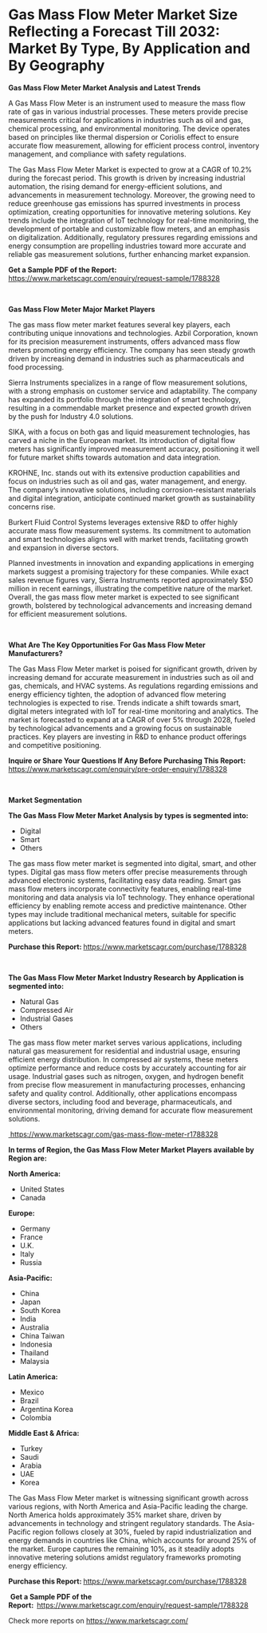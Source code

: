 <p><h1>Gas Mass Flow Meter Market Size Reflecting a Forecast Till 2032: Market By Type, By Application and By Geography</h1></p><p><strong>Gas Mass Flow Meter Market Analysis and Latest Trends</strong></p>
<p><p>A Gas Mass Flow Meter is an instrument used to measure the mass flow rate of gas in various industrial processes. These meters provide precise measurements critical for applications in industries such as oil and gas, chemical processing, and environmental monitoring. The device operates based on principles like thermal dispersion or Coriolis effect to ensure accurate flow measurement, allowing for efficient process control, inventory management, and compliance with safety regulations.</p><p>The Gas Mass Flow Meter Market is expected to grow at a CAGR of 10.2% during the forecast period. This growth is driven by increasing industrial automation, the rising demand for energy-efficient solutions, and advancements in measurement technology. Moreover, the growing need to reduce greenhouse gas emissions has spurred investments in process optimization, creating opportunities for innovative metering solutions. Key trends include the integration of IoT technology for real-time monitoring, the development of portable and customizable flow meters, and an emphasis on digitalization. Additionally, regulatory pressures regarding emissions and energy consumption are propelling industries toward more accurate and reliable gas measurement solutions, further enhancing market expansion.</p></p>
<p><strong>Get a Sample PDF of the Report:&nbsp;</strong> <a href="https://www.marketscagr.com/enquiry/request-sample/1788328?utm_campaign=2623&utm_medium=2&utm_source=Github&utm_content=ia&utm_term=22022025&utm_id=gas-mass-flow-meter">https://www.marketscagr.com/enquiry/request-sample/1788328</a></p>
<p>&nbsp;</p>
<p><strong>Gas Mass Flow Meter Major Market Players</strong></p>
<p><p>The gas mass flow meter market features several key players, each contributing unique innovations and technologies. Azbil Corporation, known for its precision measurement instruments, offers advanced mass flow meters promoting energy efficiency. The company has seen steady growth driven by increasing demand in industries such as pharmaceuticals and food processing.</p><p>Sierra Instruments specializes in a range of flow measurement solutions, with a strong emphasis on customer service and adaptability. The company has expanded its portfolio through the integration of smart technology, resulting in a commendable market presence and expected growth driven by the push for Industry 4.0 solutions.</p><p>SIKA, with a focus on both gas and liquid measurement technologies, has carved a niche in the European market. Its introduction of digital flow meters has significantly improved measurement accuracy, positioning it well for future market shifts towards automation and data integration.</p><p>KROHNE, Inc. stands out with its extensive production capabilities and focus on industries such as oil and gas, water management, and energy. The company’s innovative solutions, including corrosion-resistant materials and digital integration, anticipate continued market growth as sustainability concerns rise.</p><p>Burkert Fluid Control Systems leverages extensive R&D to offer highly accurate mass flow measurement systems. Its commitment to automation and smart technologies aligns well with market trends, facilitating growth and expansion in diverse sectors.</p><p>Planned investments in innovation and expanding applications in emerging markets suggest a promising trajectory for these companies. While exact sales revenue figures vary, Sierra Instruments reported approximately $50 million in recent earnings, illustrating the competitive nature of the market. Overall, the gas mass flow meter market is expected to see significant growth, bolstered by technological advancements and increasing demand for efficient measurement solutions.</p></p>
<p>&nbsp;</p>
<p><strong>What Are The Key Opportunities For Gas Mass Flow Meter Manufacturers?</strong></p>
<p><p>The Gas Mass Flow Meter market is poised for significant growth, driven by increasing demand for accurate measurement in industries such as oil and gas, chemicals, and HVAC systems. As regulations regarding emissions and energy efficiency tighten, the adoption of advanced flow metering technologies is expected to rise. Trends indicate a shift towards smart, digital meters integrated with IoT for real-time monitoring and analytics. The market is forecasted to expand at a CAGR of over 5% through 2028, fueled by technological advancements and a growing focus on sustainable practices. Key players are investing in R&D to enhance product offerings and competitive positioning.</p></p>
<p><strong>Inquire or Share Your Questions If Any Before Purchasing This Report:</strong> <a href="https://www.marketscagr.com/enquiry/pre-order-enquiry/1788328?utm_campaign=2623&utm_medium=2&utm_source=Github&utm_content=ia&utm_term=22022025&utm_id=gas-mass-flow-meter">https://www.marketscagr.com/enquiry/pre-order-enquiry/1788328</a></p>
<p>&nbsp;</p>
<p><strong>Market Segmentation</strong></p>
<p><strong>The Gas Mass Flow Meter Market Analysis by types is segmented into:</strong></p>
<p><ul><li>Digital</li><li>Smart</li><li>Others</li></ul></p>
<p><p>The gas mass flow meter market is segmented into digital, smart, and other types. Digital gas mass flow meters offer precise measurements through advanced electronic systems, facilitating easy data reading. Smart gas mass flow meters incorporate connectivity features, enabling real-time monitoring and data analysis via IoT technology. They enhance operational efficiency by enabling remote access and predictive maintenance. Other types may include traditional mechanical meters, suitable for specific applications but lacking advanced features found in digital and smart meters.</p></p>
<p><strong>Purchase this Report:&nbsp;</strong><a href="https://www.marketscagr.com/purchase/1788328?utm_campaign=2623&utm_medium=2&utm_source=Github&utm_content=ia&utm_term=22022025&utm_id=gas-mass-flow-meter">https://www.marketscagr.com/purchase/1788328</a></p>
<p>&nbsp;</p>
<p><strong>The Gas Mass Flow Meter Market Industry Research by Application is segmented into:</strong></p>
<p><ul><li>Natural Gas</li><li>Compressed Air</li><li>Industrial Gases</li><li>Others</li></ul></p>
<p><p>The gas mass flow meter market serves various applications, including natural gas measurement for residential and industrial usage, ensuring efficient energy distribution. In compressed air systems, these meters optimize performance and reduce costs by accurately accounting for air usage. Industrial gases such as nitrogen, oxygen, and hydrogen benefit from precise flow measurement in manufacturing processes, enhancing safety and quality control. Additionally, other applications encompass diverse sectors, including food and beverage, pharmaceuticals, and environmental monitoring, driving demand for accurate flow measurement solutions.</p></p>
<p><a href="https://www.marketscagr.com/gas-mass-flow-meter-r1788328?utm_campaign=2623&utm_medium=2&utm_source=Github&utm_content=ia&utm_term=22022025&utm_id=gas-mass-flow-meter">&nbsp;https://www.marketscagr.com/gas-mass-flow-meter-r1788328</a></p>
<p><strong>In terms of Region, the Gas Mass Flow Meter Market Players available by Region are:</strong></p>
<p>
    <p> <strong> North America: </strong>
        <ul>
            <li>United States</li>
            <li>Canada</li>
        </ul>
        </p> 
    <p> <strong> Europe: </strong>
        <ul>
            <li>Germany</li>
            <li>France</li>
            <li>U.K.</li>
            <li>Italy</li>
            <li>Russia</li>
        </ul>
        </p> 
    <p> <strong> Asia-Pacific: </strong>
        <ul>
            <li>China</li>
            <li>Japan</li>
            <li>South Korea</li>
            <li>India</li>
            <li>Australia</li>
            <li>China Taiwan</li>
            <li>Indonesia</li>
            <li>Thailand</li>
            <li>Malaysia</li>
        </ul>
        </p> 
    <p> <strong> Latin America: </strong>
        <ul>
            <li>Mexico</li>
            <li>Brazil</li>
            <li>Argentina Korea</li>
            <li>Colombia</li>
        </ul>
        </p> 
    <p> <strong> Middle East & Africa: </strong>
        <ul>
            <li>Turkey</li>
            <li>Saudi</li>
            <li>Arabia</li>
            <li>UAE</li>
            <li>Korea</li>
        </ul>
    </p>
    </p>
<p><p>The Gas Mass Flow Meter market is witnessing significant growth across various regions, with North America and Asia-Pacific leading the charge. North America holds approximately 35% market share, driven by advancements in technology and stringent regulatory standards. The Asia-Pacific region follows closely at 30%, fueled by rapid industrialization and energy demands in countries like China, which accounts for around 25% of the market. Europe captures the remaining 10%, as it steadily adopts innovative metering solutions amidst regulatory frameworks promoting energy efficiency.</p></p>
<p><strong>Purchase this Report: </strong><a href="https://www.marketscagr.com/purchase/1788328?utm_campaign=2623&utm_medium=2&utm_source=Github&utm_content=ia&utm_term=22022025&utm_id=gas-mass-flow-meter">https://www.marketscagr.com/purchase/1788328</a></p>
<p>&nbsp;<strong>Get a Sample PDF of the Report:&nbsp;&nbsp;</strong><a href="https://www.marketscagr.com/enquiry/request-sample/1788328?utm_campaign=2623&utm_medium=2&utm_source=Github&utm_content=ia&utm_term=22022025&utm_id=gas-mass-flow-meter">https://www.marketscagr.com/enquiry/request-sample/1788328</a></p>
<p><strong></strong></p>
<p>Check more reports on <a href="https://www.marketscagr.com/?utm_campaign=2623&utm_medium=2&utm_source=Github&utm_content=ia&utm_term=22022025&utm_id=gas-mass-flow-meter">https://www.marketscagr.com/</a></p>
